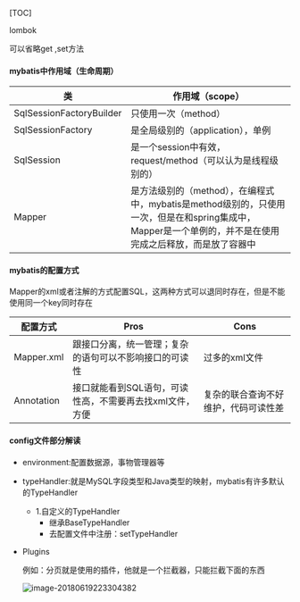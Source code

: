 [TOC]



lombok

可以省略get ,set方法

 

#### mybatis中作用域（生命周期）

| 类                       | 作用域（scope）                                              |
| ------------------------ | ------------------------------------------------------------ |
| SqlSessionFactoryBuilder | 只使用一次（method）                                         |
| SqlSessionFactory        | 是全局级别的（application），单例                            |
| SqlSession               | 是一个session中有效，request/method（可以认为是线程级别的）  |
| Mapper                   | 是方法级别的（method），在编程式中，mybatis是method级别的，只使用一次，但是在和spring集成中，Mapper是一个单例的，并不是在使用完成之后释放，而是放了容器中 |

#### mybatis的配置方式



Mapper的xml或者注解的方式配置SQL，这两种方式可以退同时存在，但是不能使用同一个key同时存在

| 配置方式   | Pros                                                     | Cons                                 |
| ---------- | -------------------------------------------------------- | ------------------------------------ |
| Mapper.xml | 跟接口分离，统一管理；复杂的语句可以不影响接口的可读性   | 过多的xml文件                        |
| Annotation | 接口就能看到SQL语句，可读性高，不需要再去找xml文件，方便 | 复杂的联合查询不好维护，代码可读性差 |

#### config文件部分解读

* environment:配置数据源，事物管理器等

* typeHandler:就是MySQL字段类型和Java类型的映射，mybatis有许多默认的TypeHandler
  * 1.自定义的TypeHandler
    * 继承BaseTypeHandler
    * 去配置文件中注册：setTypeHandler

* Plugins

  例如：分页就是使用的插件，他就是一个拦截器，只能拦截下面的东西

  

  ![image-20180619223304382](/Users/chenyansong/Documents/note/images/mybatis/plugins.png)

